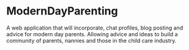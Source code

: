 # ModernDayParenting
A web application that will incorporate, chat profiles, blog posting and advice for modern day parents. Allowing advice and ideas to build a community of parents, nannies and those in the child care industry.
